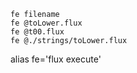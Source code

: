 ```
fe filename
fe @toLower.flux
fe @t00.flux
fe @./strings/toLower.flux
```

alias fe='flux execute'
